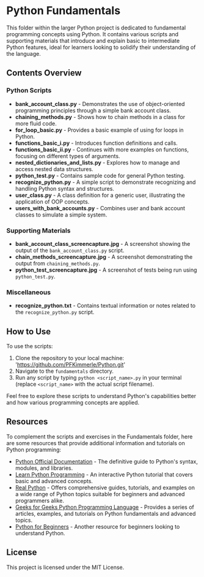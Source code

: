 # Python Fundamentals

This folder within the larger Python project is dedicated to fundamental programming concepts using Python. It contains various scripts and supporting materials that introduce and explain basic to intermediate Python features, ideal for learners looking to solidify their understanding of the language.

## Contents Overview

### Python Scripts

- **bank_account_class.py** - Demonstrates the use of object-oriented programming principles through a simple bank account class.
- **chaining_methods.py** - Shows how to chain methods in a class for more fluid code.
- **for_loop_basic.py** - Provides a basic example of using for loops in Python.
- **functions_basic_i.py** - Introduces function definitions and calls.
- **functions_basic_ii.py** - Continues with more examples on functions, focusing on different types of arguments.
- **nested_dictionaries_and_lists.py** - Explores how to manage and access nested data structures.
- **python_test.py** - Contains sample code for general Python testing.
- **recognize_python.py** - A simple script to demonstrate recognizing and handling Python syntax and structures.
- **user_class.py** - A class definition for a generic user, illustrating the application of OOP concepts.
- **users_with_bank_accounts.py** - Combines user and bank account classes to simulate a simple system.

### Supporting Materials

- **bank_account_class_screencapture.jpg** - A screenshot showing the output of the `bank_account_class.py` script.
- **chain_methods_screencapture.jpg** - A screenshot demonstrating the output from `chaining_methods.py`.
- **python_test_screencapture.jpg** - A screenshot of tests being run using `python_test.py`.

### Miscellaneous

- **recognize_python.txt** - Contains textual information or notes related to the `recognize_python.py` script.

## How to Use

To use the scripts:
1. Clone the repository to your local machine: 'https://github.com/PFKimmerle/Python.git'
2. Navigate to the `fundamentals` directory.
3. Run any script by typing `python <script_name>.py` in your terminal (replace `<script_name>` with the actual script filename).

Feel free to explore these scripts to understand Python's capabilities better and how various programming concepts are applied.

## Resources

To complement the scripts and exercises in the Fundamentals folder, here are some resources that provide additional information and tutorials on Python programming:

- [Python Official Documentation](https://www.python.org/doc/) - The definitive guide to Python's syntax, modules, and libraries.
- [Learn Python Programming](https://www.learnpython.org/) - An interactive Python tutorial that covers basic and advanced concepts.
- [Real Python](https://realpython.com/) - Offers comprehensive guides, tutorials, and examples on a wide range of Python topics suitable for beginners and advanced programmers alike.
- [Geeks for Geeks Python Programming Language](https://www.geeksforgeeks.org/python-programming-language/) - Provides a series of articles, examples, and tutorials on Python fundamentals and advanced topics.
- [Python for Beginners](https://www.programiz.com/python-programming) - Another resource for beginners looking to understand Python.


## License

This project is licensed under the MIT License.
